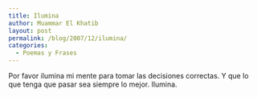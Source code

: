 ```yaml
---
title: Ilumina
author: Muammar El Khatib
layout: post
permalink: /blog/2007/12/ilumina/
categories:
  - Poemas y Frases
---
```

Por favor ilumina mi mente para tomar las decisiones correctas. Y que lo que tenga que pasar sea siempre lo mejor. Ilumina.